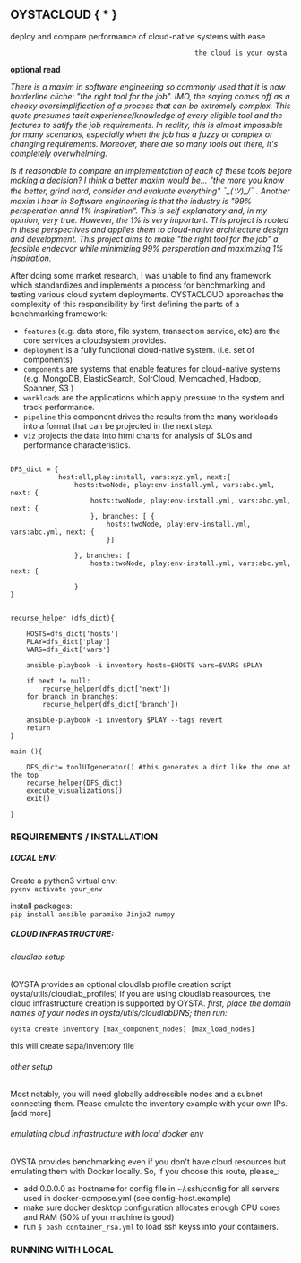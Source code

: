 
## OYSTACLOUD { * } 
deploy and compare performance of cloud-native systems with ease
```
                                              the cloud is your oysta 
```


**optional read**

*There is a maxim in software engineering so commonly used that it is now borderline cliche: "the right tool for the job". IMO, the saying comes off as a cheeky oversimplification of a process that can be extremely complex. This quote presumes tacit experience/knowledge of every eligible tool and the features to satify the job requirements. In reality, this is almost impossible for many scenarios, especially when the job has a fuzzy or complex or changing requirements. Moreover, there are so many tools out there, it's completely overwhelming.*

*Is it reasonable to compare an implementation of each of these tools before making a decision? I think a better maxim would be... "the more you know the better, grind hard, consider and evaluate everything" ¯\_(ツ)_/¯ . Another maxim I hear in Software engineering is that the industry is "99% persperation annd 1% inspiration". This is self explanatory and, in my opinion, very true. However, the 1% is very important. This project is rooted in these perspectives and applies them to cloud-native architecture design and development. This project aims to make "the right tool for the job" a feasible endeavor while minimizing 99% persperation and maximizing 1% inspiration.*


 After doing some market research, I was unable to find any framework which standardizes and implements a process for benchmarking and testing various cloud system deployments. OYSTACLOUD approaches the complexity of this responsibility by first defining the parts of a benchmarking framework:
 
 - `features` (e.g. data store, file system, transaction service, etc) are the core services a cloudsystem provides. 
 - `deployment` is a fully functional cloud-native system. (i.e. set of components)
 - `components` are systems that enable features for cloud-native systems (e.g. MongoDB, ElasticSearch, SolrCloud, Memcached, Hadoop, Spanner, S3 )
 - `workloads` are the applications which apply pressure to the system and track performance. 
 - `pipeline` this component drives the results from the many workloads into a format that can be projected in the next step.
 - `viz` projects the data into html charts for analysis of SLOs and performance characteristics.   
 
 


```

DFS_dict = { 
            host:all,play:install, vars:xyz.yml, next:{
                hosts:twoNode, play:env-install.yml, vars:abc.yml, next: {
                    hosts:twoNode, play:env-install.yml, vars:abc.yml, next: {
                    }, branches: [ {
                        hosts:twoNode, play:env-install.yml, vars:abc.yml, next: {
                        }]
            
                }, branches: [
                    hosts:twoNode, play:env-install.yml, vars:abc.yml, next: {

                }
}
            

recurse_helper (dfs_dict){

    HOSTS=dfs_dict['hosts']
    PLAY=dfs_dict['play']
    VARS=dfs_dict['vars']
    
    ansible-playbook -i inventory hosts=$HOSTS vars=$VARS $PLAY
    
    if next != null:
        recurse_helper(dfs_dict['next'])
    for branch in branches:
        recurse_helper(dfs_dict['branch'])

    ansible-playbook -i inventory $PLAY --tags revert
    return
}

main (){
    
    DFS_dict= toolUIgenerator() #this generates a dict like the one at the top
    recurse_helper(DFS_dict)
    execute_visualizations()
    exit()

}

```
  

### REQUIREMENTS / INSTALLATION

##### LOCAL ENV:
Create a python3 virtual env:  
`pyenv activate your_env`

install packages:  
`pip install ansible paramiko Jinja2 numpy`

##### CLOUD INFRASTRUCTURE:  

###### cloudlab setup 
(OYSTA provides an optional cloudlab profile creation script oysta/utils/cloudlab_profiles)
If you are using cloudlab reasources, the cloud infrastructure creation is supported by OYSTA. 
*first, place the domain names of your nodes in oysta/utils/cloudlabDNS; then run:*
```
oysta create inventory [max_component_nodes] [max_load_nodes]

```
this will create sapa/inventory file

###### other setup
Most notably, you will need globally addressible nodes and a subnet connecting them.
Please emulate the inventory example with your own IPs. 
[add more]

###### emulating cloud infrastructure with local docker env
OYSTA provides benchmarking even if you don't have cloud resources but emulating them with Docker locally. So, if you choose this route, please_:
- add 0.0.0.0 as hostname for config file in ~/.ssh/config for all servers used in docker-compose.yml (see config-host.example)
- make sure docker desktop configuration allocates enough CPU cores and RAM (50% of your machine is good)
- run `$ bash container_rsa.yml` to load ssh keyss into your containers. 


### RUNNING WITH LOCAL